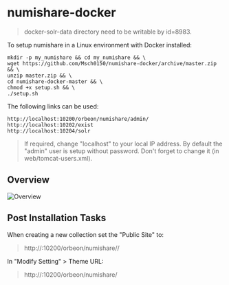 # numishare-docker

> docker-solr-data directory need to be writable by id=8983.

To setup numishare in a Linux environment with Docker installed:

    mkdir -p my_numishare && cd my_numishare && \
    wget https://github.com/Msch0150/numishare-docker/archive/master.zip && \
    unzip master.zip && \
    cd numishare-docker-master && \
    chmod +x setup.sh && \
    ./setup.sh

The following links can be used:

    http://localhost:10200/orbeon/numishare/admin/
    http://localhost:10202/exist
    http://localhost:10204/solr
    
> If required, change "localhost" to your local IP address.
> By default the "admin" user is setup without password. Don't forget to change it (in web/tomcat-users.xml).

## Overview

![Overview](https://user-images.githubusercontent.com/37273467/42733882-3044fcdc-883a-11e8-9695-dc1e7a472cb2.jpg)

## Post Installation Tasks

When creating a new collection set the "Public Site" to:

> http://<myip>:10200/orbeon/numishare/<collection name>/
    
In "Modify Setting" > Theme URL:

> http://<myip>:10200/orbeon/numishare/
    
